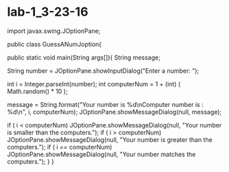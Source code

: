 # lab-1_3-23-16
import javax.swing.JOptionPane;

public class GuessANumJoption{

public static void main(String args[]){
	String message;

String number = JOptionPane.showInputDialog("Enter a number: ");

int i = Integer.parseInt(number);
int computerNum = 1 + (int) ( Math.random() * 10 );

message = String.format("Your number is %d\nComputer number is : %d\n", i, computerNum);
JOptionPane.showMessageDialog(null, message);


if ( i < computerNum)
  JOptionPane.showMessageDialog(null, "Your number is smaller than the computers.");
if ( i > computerNum)
	JOptionPane.showMessageDialog(null, "Your number is greater than the computers.");
if ( i == computerNum)
	JOptionPane.showMessageDialog(null, "Your number matches the computers.");
} }

